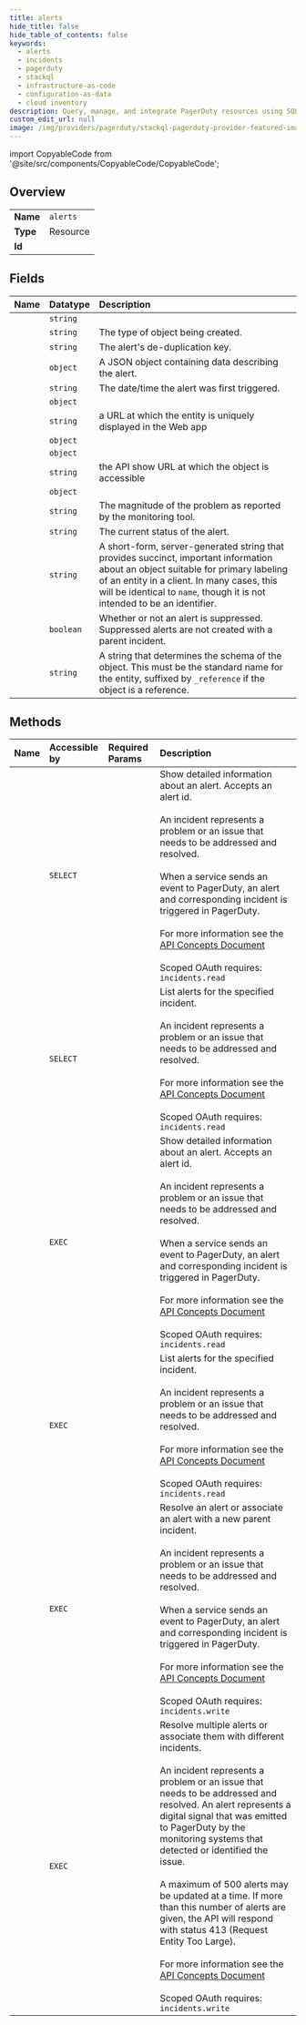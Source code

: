 ```yaml
---
title: alerts
hide_title: false
hide_table_of_contents: false
keywords:
  - alerts
  - incidents
  - pagerduty    
  - stackql
  - infrastructure-as-code
  - configuration-as-data
  - cloud inventory
description: Query, manage, and integrate PagerDuty resources using SQL
custom_edit_url: null
image: /img/providers/pagerduty/stackql-pagerduty-provider-featured-image.png
---
```


import CopyableCode from '@site/src/components/CopyableCode/CopyableCode';




## Overview
<table><tbody>
<tr><td><b>Name</b></td><td><code>alerts</code></td></tr>
<tr><td><b>Type</b></td><td>Resource</td></tr>
<tr><td><b>Id</b></td><td><CopyableCode code="pagerduty.incidents.alerts" /></td></tr>
</tbody></table>

## Fields
| Name | Datatype | Description |
|:-----|:---------|:------------|
| <CopyableCode code="id" /> | `string` |  |
| <CopyableCode code="_type" /> | `string` | The type of object being created. |
| <CopyableCode code="alert_key" /> | `string` | The alert's de-duplication key. |
| <CopyableCode code="body" /> | `object` | A JSON object containing data describing the alert. |
| <CopyableCode code="created_at" /> | `string` | The date/time the alert was first triggered. |
| <CopyableCode code="first_trigger_log_entry" /> | `object` |  |
| <CopyableCode code="html_url" /> | `string` | a URL at which the entity is uniquely displayed in the Web app |
| <CopyableCode code="incident" /> | `object` |  |
| <CopyableCode code="integration" /> | `object` |  |
| <CopyableCode code="self" /> | `string` | the API show URL at which the object is accessible |
| <CopyableCode code="service" /> | `object` |  |
| <CopyableCode code="severity" /> | `string` | The magnitude of the problem as reported by the monitoring tool. |
| <CopyableCode code="status" /> | `string` | The current status of the alert. |
| <CopyableCode code="summary" /> | `string` | A short-form, server-generated string that provides succinct, important information about an object suitable for primary labeling of an entity in a client. In many cases, this will be identical to `name`, though it is not intended to be an identifier. |
| <CopyableCode code="suppressed" /> | `boolean` | Whether or not an alert is suppressed. Suppressed alerts are not created with a parent incident. |
| <CopyableCode code="type" /> | `string` | A string that determines the schema of the object. This must be the standard name for the entity, suffixed by `_reference` if the object is a reference. |
## Methods
| Name | Accessible by | Required Params | Description |
|:-----|:--------------|:----------------|:------------|
| <CopyableCode code="get_incident_alert" /> | `SELECT` | <CopyableCode code="alert_id, id" /> | Show detailed information about an alert. Accepts an alert id.<br /><br />An incident represents a problem or an issue that needs to be addressed and resolved.<br /><br />When a service sends an event to PagerDuty, an alert and corresponding incident is triggered in PagerDuty.<br /><br />For more information see the [API Concepts Document](../../api-reference/ZG9jOjI3NDc5Nzc-api-concepts#incidents)<br /><br />Scoped OAuth requires: `incidents.read`<br /> |
| <CopyableCode code="list_incident_alerts" /> | `SELECT` | <CopyableCode code="id" /> | List alerts for the specified incident.<br /><br />An incident represents a problem or an issue that needs to be addressed and resolved.<br /><br />For more information see the [API Concepts Document](../../api-reference/ZG9jOjI3NDc5Nzc-api-concepts#incidents)<br /><br />Scoped OAuth requires: `incidents.read`<br /> |
| <CopyableCode code="_get_incident_alert" /> | `EXEC` | <CopyableCode code="alert_id, id" /> | Show detailed information about an alert. Accepts an alert id.<br /><br />An incident represents a problem or an issue that needs to be addressed and resolved.<br /><br />When a service sends an event to PagerDuty, an alert and corresponding incident is triggered in PagerDuty.<br /><br />For more information see the [API Concepts Document](../../api-reference/ZG9jOjI3NDc5Nzc-api-concepts#incidents)<br /><br />Scoped OAuth requires: `incidents.read`<br /> |
| <CopyableCode code="_list_incident_alerts" /> | `EXEC` | <CopyableCode code="id" /> | List alerts for the specified incident.<br /><br />An incident represents a problem or an issue that needs to be addressed and resolved.<br /><br />For more information see the [API Concepts Document](../../api-reference/ZG9jOjI3NDc5Nzc-api-concepts#incidents)<br /><br />Scoped OAuth requires: `incidents.read`<br /> |
| <CopyableCode code="update_incident_alert" /> | `EXEC` | <CopyableCode code="From, alert_id, id, data__alert" /> | Resolve an alert or associate an alert with a new parent incident.<br /><br />An incident represents a problem or an issue that needs to be addressed and resolved.<br /><br />When a service sends an event to PagerDuty, an alert and corresponding incident is triggered in PagerDuty.<br /><br />For more information see the [API Concepts Document](../../api-reference/ZG9jOjI3NDc5Nzc-api-concepts#incidents)<br /><br />Scoped OAuth requires: `incidents.write`<br /> |
| <CopyableCode code="update_incident_alerts" /> | `EXEC` | <CopyableCode code="From, id, data__alerts" /> | Resolve multiple alerts or associate them with different incidents.<br /><br />An incident represents a problem or an issue that needs to be addressed and resolved. An alert represents a digital signal that was emitted to PagerDuty by the monitoring systems that detected or identified the issue.<br /><br />A maximum of 500 alerts may be updated at a time. If more than this number of alerts are given, the API will respond with status 413 (Request Entity Too Large).<br /><br />For more information see the [API Concepts Document](../../api-reference/ZG9jOjI3NDc5Nzc-api-concepts#incidents)<br /><br />Scoped OAuth requires: `incidents.write`<br /> |

